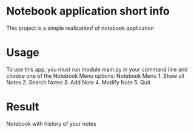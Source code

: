 # Notebook application short info
This project is a simple realizationf of notebook application

# Usage
To use this app, you must run module main.py in your command line
and choose one of the Notebook Menu options:
        Notebook Menu
        1. Show all Notes
        2. Search Notes
        3. Add Note
        4. Modify Note
        5. Quit
# Result
Notebook with history of your notes